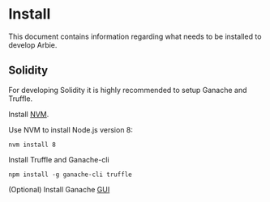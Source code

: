 # Install
This document contains information regarding what needs to be installed to develop Arbie.


## Solidity
For developing Solidity it is highly recommended to setup Ganache and Truffle.

Install [NVM](https://github.com/nvm-sh/nvm).

Use NVM to install Node.js version 8:
```
nvm install 8
```

Install Truffle and Ganache-cli
```
npm install -g ganache-cli truffle
```

(Optional) Install Ganache [GUI](https://www.trufflesuite.com/ganache)

